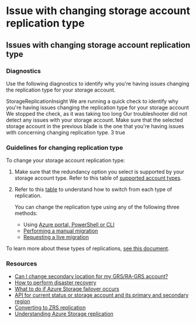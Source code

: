 <properties
    pageTitle="Issue with changing replication type"
    description="Issue with changing replication type of storage account"
    infoBubbleText="See details on the right"
    service="microsoft.storage"
    resource="storageaccounts"
    authors="Lea"
    ms.author="leakkari"
    displayOrder=""
    selfHelpType="Apollo"
    supportTopicIds="4a37cfaf-a791-70ef-915b-0b4f57df2616"
    resourceTags=""
    productPesIds="15629"
    cloudEnvironments="public, blackForest, fairfax, mooncake, usnat, ussec"
    articleId="eda7f487-251b-4c5c-b6ce-13c03876bfd9"
    ownershipId="StorageMediaEdge_AccountManagement"
    resourceRequired= "false"
/>

# Issue with changing storage account replication type

## Issues with changing storage account replication type


### Diagnostics 
Use the following diagnostics to identify why you're having issues changing the replication type for your storage account.

<insight> 
	<symptomId>StorageReplicationInsight</symptomId> 
	<executionText>We are running a quick check to identify why you're having issues changing the replication type for your storage account</executionText> 
	<timeoutText>We stopped the check, as it was taking too long</timeoutText> 
	<noResultText>Our troubleshooter did not detect any issues with your storage account. Make sure that the selected storage account in the previous blade is the one that you're having issues with concerning changing replication type.</noResultText>
    <maxInsightCount>3</maxInsightCount> 
	<additionalInputsReq>true</additionalInputsReq> 
</insight> 

### Guidelines for changing replication type
To change your storage account replication type:

1. Make sure that the redundancy option you select is supported by your storage account type.
   Refer to this table of [supported account types](https://docs.microsoft.com/azure/storage/common/storage-redundancy#supported-storage-account-types).

2. Refer to this [table](https://docs.microsoft.com/azure/storage/common/redundancy-migration?tabs=portal#switch-between-types-of-replication) to understand how to switch from each type of replication. 

   You can change the replication type using any of the following three methods:
    - Using [Azure portal, PowerShell or CLI](https://docs.microsoft.com/azure/storage/common/redundancy-migration?tabs=portal#change-the-replication-setting)
    - [Performing a manual migration](https://docs.microsoft.com/azure/storage/common/redundancy-migration?tabs=portal#perform-a-manual-migration-to-zrs-gzrs-or-ra-gzrs)
    - [Requesting a live migration](https://docs.microsoft.com/azure/storage/common/redundancy-migration?tabs=portal#request-a-live-migration-to-zrs-gzrs-or-ra-gzrs)
   
To learn more about these types of replications, [see this document](https://docs.microsoft.com/azure/storage/common/storage-redundancy#paired-regions).

### Resources
- [Can I change secondary location for my GRS/RA-GRS account?](https://docs.microsoft.com/azure/storage/common/storage-redundancy-grs#paired-regions)
- [How to perform disaster recovery](https://docs.microsoft.com/azure/resiliency/resiliency-technical-guidance)
- [What to do if Azure Storage failover occurs](https://docs.microsoft.com/azure/storage/storage-disaster-recovery-guidance)
- [API for current status or storage account and its primary and secondary region](https://msdn.microsoft.com/library/azure/ee460802.aspx)
- [Converting to ZRS replication](https://docs.microsoft.com/azure/storage/common/storage-redundancy-zrs?toc=%2fazure%2fstorage%2fblobs%2ftoc.json#converting-to-zrs-replication)
- [Understanding Azure Storage replication](https://azure.microsoft.com/documentation/articles/storage-redundancy)